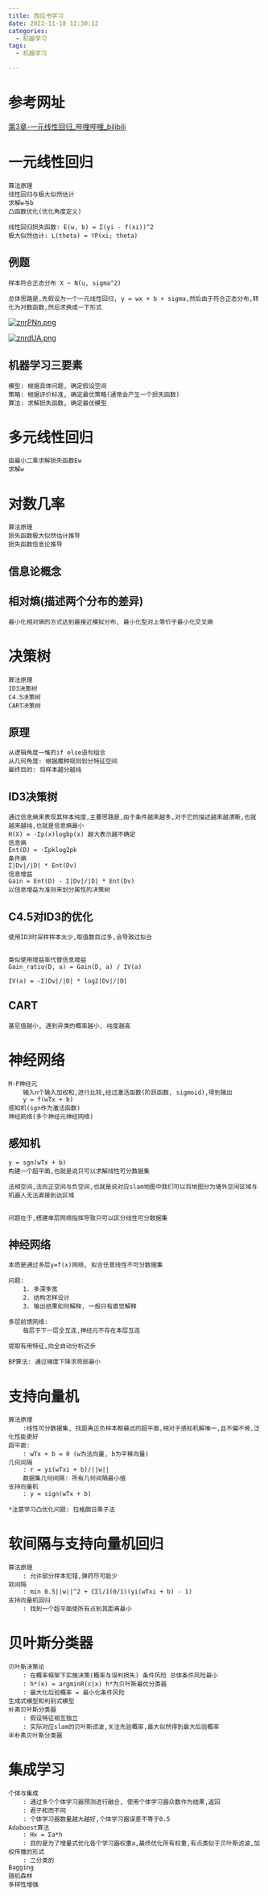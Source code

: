 ```yaml
---
title: 西瓜书学习
date: 2022-11-18 12:30:12
categories:
  - 机器学习
tags:
  - 机器学习

---
```


# 参考网址

[第3章-一元线性回归_哔哩哔哩_bilibili](https://www.bilibili.com/video/BV1Mh411e7VU?p=2&vd_source=745fd1b1f3e42bb544237f6d0bf78bb2)

# 一元线性回归

```
算法原理
线性回归与极大似然估计
求解w与b
凸函数优化(优化角度定义)
```

```
线性回归损失函数: E(w, b) = Σ(yi - f(xi))^2
极大似然估计: L(theta) = ⫪P(xi; theta) 
```

## 例题

```
样本符合正态分布 X ~ N(u, sigma^2)

总体思路是,先假设为一个一元线性回归, y = wx + b + sigma,然后由于符合正态分布,转化为对数函数,然后求换成一下形式
```

[![znrPNn.png](https://s1.ax1x.com/2022/11/18/znrPNn.png)](https://imgse.com/i/znrPNn)

[![znrdUA.png](https://s1.ax1x.com/2022/11/18/znrdUA.png)](https://imgse.com/i/znrdUA)

## 机器学习三要素

```
模型: 根据具体问题, 确定假设空间
策略: 根据评价标准, 确定最优策略(通常会产生一个损失函数)
算法: 求解损失函数, 确定最优模型
```

# 多元线性回归

```
由最小二乘求解损失函数Ew
求解w
```

# 对数几率

```
算法原理
损失函数极大似然估计推导
损失函数信息论推导
```

## 信息论概念

## 相对熵(描述两个分布的差异)

```
最小化相对熵的方式达到最接近模拟分布, 最小化型对上等价于最小化交叉熵
```

# 决策树

```
算法原理
ID3决策树
C4.5决策树
CART决策树
```

## 原理

```
从逻辑角度一堆的if else语句组合
从几何角度: 根据魔种规则划分特征空间
最终目的: 将样本越分越纯
```

## ID3决策树

```
通过信息熵来表现其样本纯度,主要思路是,由于条件越来越多,对于它的描述越来越清晰,也就越来越纯,也就是信息熵最小
H(X) = -Σp(x)logbp(x) 越大表示越不确定
信息熵
Ent(D) = -Σpklog2pk
条件熵
Σ|Dv|/|D| * Ent(Dv) 
信息增益
Gain = Ent(D) - Σ|Dv|/|D| * Ent(Dv) 
以信息增益为准则来划分属性的决策树
```

## C4.5对ID3的优化

```
使用ID3时采样样本太少,取值数目过多,会导致过拟合


类似使用增益率代替信息增益
Gain_ratio(D, a) = Gain(D, a) / IV(a)

IV(a) = -Σ|Dv|/|D| * log2|Dv|/|D|
```

## CART

```
基尼值越小, 遇到异类的概率越小, 纯度越高
```

# 神经网络

```
M-P神经元
	输入n个输入加权和,进行比较,经过激活函数(阶跃函数, sigmoid),得到输出
	y = f(wTx + b)
感知机(sgn作为激活函数)
神经网络(多个神经元神经网络)
```

## 感知机

```
y = sgn(wTx + b)
构建一个超平面,也就是说只可以求解线性可分数据集

法相空间,法向正空间与负空间,也就是说对应slam地图中我们可以将地图分为墙外空闲区域与机器人无法直接到达区域


问题在于,搭建单层网络指挥导致只可以区分线性可分数据集
```

## 神经网络

```
本质是通过多层y=f(x)网络, 拟合任意线性不可分数据集

问题:
	1. 多深多宽
	2. 结构怎样设计
	3. 输出结果如何解释, 一般只有直觉解释
	
多层前馈网络:
	每层于下一层全互连,神经元不存在本层互连
	
提取有用特征,向全自动分析迈步

BP算法: 通过梯度下降求局部最小
```

# 支持向量机

```
算法原理
	:线性可分数据集, 找距离正负样本都最远的超平面,相对于感知机解唯一,且不偏不倚,泛化性能更好
超平面:
	: wTx + b = 0 (w为法向量, b为平移向量)
几何间隔
	: r = yi(wTxi + b)/||w||
	数据集几何间隔: 所有几何间隔最小值
支持向量机
	: y = sign(wTx + b)
	
*注意学习凸优化问题: 拉格朗日乘子法
```

# 软间隔与支持向量机回归

```
算法原理
	: 允许部分样本犯错,弹药尽可能少
软间隔
	: min 0.5||w||^2 + CΣl/1(0/1)(yi(wTxi + b) - 1)
支持向量机回归
	: 找到一个超平面使所有点到其距离最小
```

# 贝叶斯分类器

```
贝叶斯决策论
	: 在概率框架下实施决策(概率与误判损失) 条件风险 总体条件风险最小
	: h*(x) = argminR(c|x) h*为贝叶斯最优分类器
	: 最大化后验概率 = 最小化条件风险
生成式模型和判别式模型
朴素贝叶斯分类器
	: 假设特征相互独立
	: 实际对应slam的贝叶斯滤波,关注先验概率,最大似然得到最大后验概率
半朴素贝叶斯分类器
```

# 集成学习

```
个体与集成
	: 通过多个个体学习器预测进行融合, 使用个体学习器众数作为结果,返回
	: 君子和而不同
	: 个体学习器数量越大越好,个体学习器误差不等于0.5
Adaboost算法
	: Hx = Σa*h
	: 目的是为了增量式优化各个学习器权重a,最终优化所有权重,有点类似于贝叶斯滤波,加权传播的形式
	: 二分类的
Bagging 
随机森林
多样性增强
```

